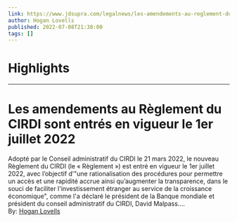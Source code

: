 ```yaml
---
link: https://www.jdsupra.com/legalnews/les-amendements-au-reglement-du-cirdi-2649533/
author: Hogan Lovells
published: 2022-07-08T21:38:00
tags: []
---
```

# Highlights


---
# Les amendements au Règlement du CIRDI sont entrés en vigueur le 1er juillet 2022
Adopté par le Conseil administratif du CIRDI le 21 mars 2022, le nouveau Règlement du CIRDI (le « Règlement ») est entré en vigueur le 1er juillet 2022, avec l’objectif d’"une rationalisation des procédures pour permettre un accès et une rapidité accrue ainsi qu’augmenter la transparence, dans le souci de faciliter l'investissement étranger au service de la croissance économique", comme l'a déclaré le président de la Banque mondiale et président du conseil administratif du CIRDI, David Malpass....  
By: [Hogan Lovells](https://www.jdsupra.com/profile/Hogan_Lovells/)